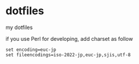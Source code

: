 # dotfiles
my dotfiles

if you use Perl for developing, add charset as follow

```
set encoding=euc-jp
set fileencodings=iso-2022-jp,euc-jp,sjis,utf-8

```
